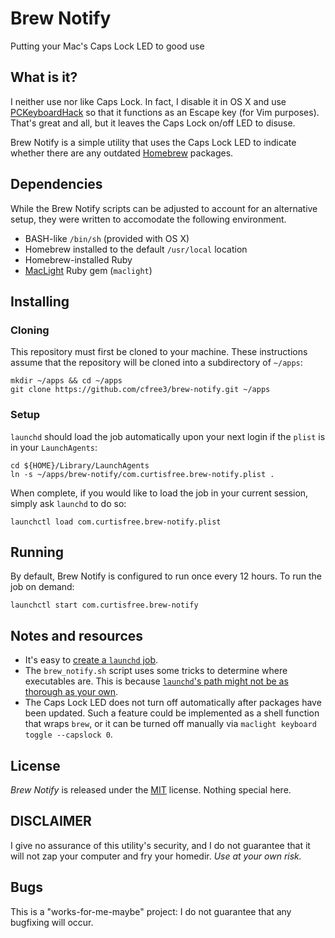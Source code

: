 Brew Notify
===========
Putting your Mac's Caps Lock LED to good use

What is it?
-----------

I neither use nor like Caps Lock. In fact, I disable it in OS X and use
[PCKeyboardHack][pckeyboardhack] so that it functions as an Escape key (for Vim purposes). That's
great and all, but it leaves the Caps Lock on/off LED to disuse.

Brew Notify is a simple utility that uses the Caps Lock LED to indicate whether there are any
outdated [Homebrew][homebrew] packages.

Dependencies
------------

While the Brew Notify scripts can be adjusted to account for an alternative setup, they were written
to accomodate the following environment.

* BASH-like `/bin/sh` (provided with OS X)
* Homebrew installed to the default `/usr/local` location
* Homebrew-installed Ruby
* [MacLight][maclight] Ruby gem (`maclight`)

[homebrew]: http://brew.sh
[maclight]: https://github.com/busyloop/maclight

Installing
----------

### Cloning

This repository must first be cloned to your machine. These instructions assume that the repository
will be cloned into a subdirectory of `~/apps`:

```shell
mkdir ~/apps && cd ~/apps
git clone https://github.com/cfree3/brew-notify.git ~/apps
```

### Setup

`launchd` should load the job automatically upon your next login if the `plist` is in your
`LaunchAgents`:

```shell
cd ${HOME}/Library/LaunchAgents
ln -s ~/apps/brew-notify/com.curtisfree.brew-notify.plist .
```

When complete, if you would like to load the job in your current session, simply ask `launchd` to do
so:

```shell
launchctl load com.curtisfree.brew-notify.plist
```

Running
-------

By default, Brew Notify is configured to run once every 12 hours. To run the job on demand:

```shell
launchctl start com.curtisfree.brew-notify
```

Notes and resources
-------------------

* It's easy to [create a `launchd` job][launchd_job].
* The `brew_notify.sh` script uses some tricks to determine where executables are. This is because
  [`launchd`'s path might not be as thorough as your own][launchd_path].
* The Caps Lock LED does not turn off automatically after packages have been updated. Such a feature
  could be implemented as a shell function that wraps `brew`, or it can be turned off manually
  via `maclight keyboard toggle --capslock 0`.

License
-------
_Brew Notify_ is released under the [MIT][mit] license. Nothing special here.

DISCLAIMER
----------
I give no assurance of this utility's security, and I do not guarantee that it will not zap your
computer and fry your homedir. _Use at your own risk._

Bugs
----
This is a "works-for-me-maybe" project: I do not guarantee that any bugfixing will occur.

[pckeyboardhack]: https://pqrs.org/macosx/keyremap4macbook/pckeyboardhack.html.en
[launchd_job]:    https://developer.apple.com/library/mac/documentation/MacOSX/Conceptual/BPSystemStartup/Chapters/CreatingLaunchdJobs.html
[launchd_path]:   http://forums.macrumors.com/showthread.php?t=1207405
[mit]:            http://www.tldrlegal.com/l/MIT

